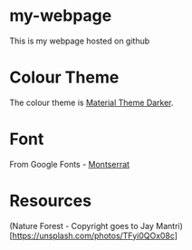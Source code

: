 # my-webpage
This is my webpage hosted on github

# Colour Theme

The colour theme is [Material Theme Darker](https://material-theme.com/docs/reference/color-palette/).


# Font

From Google Fonts - [Montserrat](https://fonts.google.com/specimen/Montserrat)


# Resources
(Nature Forest - Copyright goes to Jay Mantri)[https://unsplash.com/photos/TFyi0QOx08c]
